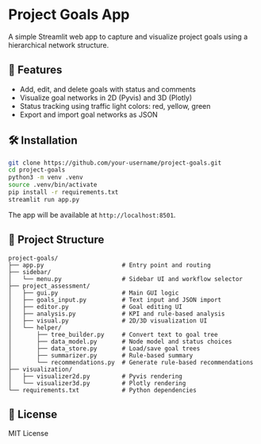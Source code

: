 # Project Goals App

A simple Streamlit web app to capture and visualize project goals using a hierarchical network structure.

## 🚀 Features

- Add, edit, and delete goals with status and comments
- Visualize goal networks in 2D (Pyvis) and 3D (Plotly)
- Status tracking using traffic light colors: red, yellow, green
- Export and import goal networks as JSON

## 🛠 Installation

```bash
git clone https://github.com/your-username/project-goals.git
cd project-goals
python3 -m venv .venv
source .venv/bin/activate
pip install -r requirements.txt
streamlit run app.py
```

The app will be available at `http://localhost:8501`.



## 📁 Project Structure

```
project-goals/
├── app.py                      # Entry point and routing
├── sidebar/
│   └── menu.py                 # Sidebar UI and workflow selector
├── project_assessment/
│   ├── gui.py                  # Main GUI logic
│   ├── goals_input.py          # Text input and JSON import
│   ├── editor.py               # Goal editing UI
│   ├── analysis.py             # KPI and rule-based analysis
│   ├── visual.py               # 2D/3D visualization UI
│   └── helper/
│       ├── tree_builder.py     # Convert text to goal tree
│       ├── data_model.py       # Node model and status choices
│       ├── data_store.py       # Load/save goal trees
│       ├── summarizer.py       # Rule-based summary
│       └── recommendations.py  # Generate rule-based recommendations
├── visualization/
│   ├── visualizer2d.py         # Pyvis rendering
│   └── visualizer3d.py         # Plotly rendering
└── requirements.txt            # Python dependencies
```

## 📄 License

MIT License
